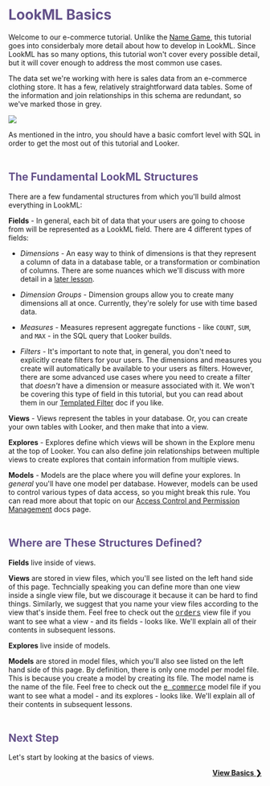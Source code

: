 <h1 style="color:rgb(100,81,138)">LookML Basics</h1>

Welcome to our e-commerce tutorial. Unlike the [Name Game](https://learn2.looker.com/projects/name_game/files/lesson_1_text.md), this tutorial goes into considerbaly more detail about how to develop in LookML. Since LookML has so many options, this tutorial won't cover every possible detail, but it will cover enough to address the most common use cases.

The data set we're working with here is sales data from an e-commerce clothing store. It has a few, relatively straightforward data tables. Some of the information and join relationships in this schema are redundant, so we've marked those in grey.

<img src="https://looker.com/assets/docs/images/learn-the-look-erd.png">

As mentioned in the intro, you should have a basic comfort level with SQL in order to get the most out of this tutorial and Looker.<br /><br />



<h2 style="color:rgb(100,81,138)">The Fundamental LookML Structures</h2>

There are a few fundamental structures from which you'll build almost everything in LookML:

**Fields** - In general, each bit of data that your users are going to choose from will be represented as a LookML field. There are 4 different types of fields:

+ *Dimensions* - An easy way to think of dimensions is that they represent a column of data in a database table, or a transformation or combination of columns. There are some nuances which we'll discuss with more detail in a [later lesson](https://learn2.looker.com/projects/e-commerce/files/04_dimension_basics.md).

+ *Dimension Groups* - Dimension groups allow you to create many dimensions all at once. Currently, they're solely for use with time based data.

+ *Measures* - Measures represent aggregate functions - like `COUNT`, `SUM`, and `MAX` - in the SQL query that Looker builds.

+ *Filters* - It's important to note that, in general, you don't need to explicitly create filters for your users. The dimensions and measures you create will automatically be available to your users as filters. However, there are some advanced use cases where you need to create a filter that *doesn't* have a dimension or measure associated with it. We won't be covering this type of field in this tutorial, but you can read about them in our [Templated Filter](https://looker.com/docs/data-modeling/learning-lookml/templated-filters) doc if you like.

**Views** - Views represent the tables in your database. Or, you can create your own tables with Looker, and then make that into a view.

**Explores** - Explores define which views will be shown in the Explore menu at the top of Looker. You can also define join relationships between multiple views to create explores that contain information from multiple views.

**Models** - Models are the place where you will define your explores. In *general* you'll have one model per database. However, models can be used to control various types of data access, so you might break this rule. You can read more about that topic on our [Access Control and Permission Management](https://looker.com/docs/admin-options/tutorials/permissions) docs page.<br /><br />



<h2 style="color:rgb(100,81,138)">Where are These Structures Defined?</h2>

**Fields** live inside of views.

**Views** are stored in view files, which you'll see listed on the left hand side of this page. Techncially speaking you can define more than one view inside a single view file, but we discourage it because it can be hard to find things. Similarly, we suggest that you name your view files according to the view that's inside them. Feel free to check out the <a href="https://learn2.looker.com/projects/e-commerce/files/orders.view.lkml" style="font-family:Monaco,Menlo,Consolas,Courier New,monospace;">orders</a> view file if you want to see what a view - and its fields - looks like. We'll explain all of their contents in subsequent lessons.

**Explores** live inside of models.

**Models** are stored in model files, which you'll also see listed on the left hand side of this page. By definition, there is only one model per model file. This is because you create a model by creating its file. The model name is the name of the file. Feel free to check out the <a href="https://learn2.looker.com/projects/e-commerce/files/e_commerce.model.lkml" style="font-family:Monaco,Menlo,Consolas,Courier New,monospace;">e_commerce</a> model file if you want to see what a model - and its explores - looks like. We'll explain all of their contents in subsequent lessons.<br /><br />



<h2 style="color:rgb(100,81,138)">Next Step</h2>

Let's start by looking at the basics of views.

<div style="float:right;font-weight:bold;">
  <a href="https://learn2.looker.com/projects/e-commerce/files/02_view_basics.md">View Basics &#10095;</a>
</div>
